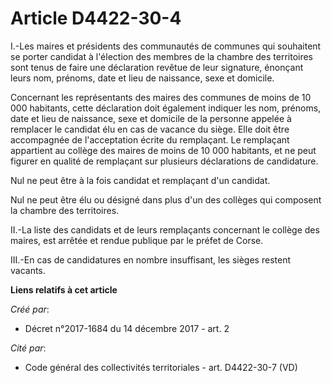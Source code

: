 # Article D4422-30-4

I.-Les maires et présidents des communautés de communes qui souhaitent se porter candidat à l'élection des membres de la
chambre des territoires sont tenus de faire une déclaration revêtue de leur signature, énonçant leurs nom, prénoms, date et
lieu de naissance, sexe et domicile.

Concernant les représentants des maires des communes de moins de 10 000 habitants, cette déclaration doit également indiquer
les nom, prénoms, date et lieu de naissance, sexe et domicile de la personne appelée à remplacer le candidat élu en cas de
vacance du siège. Elle doit être accompagnée de l'acceptation écrite du remplaçant. Le remplaçant appartient au collège des
maires de moins de 10 000 habitants, et ne peut figurer en qualité de remplaçant sur plusieurs déclarations de candidature.

Nul ne peut être à la fois candidat et remplaçant d'un candidat.

Nul ne peut être élu ou désigné dans plus d'un des collèges qui composent la chambre des territoires.

II.-La liste des candidats et de leurs remplaçants concernant le collège des maires, est arrêtée et rendue publique par le
préfet de Corse.

III.-En cas de candidatures en nombre insuffisant, les sièges restent vacants.

**Liens relatifs à cet article**

_Créé par_:

  - Décret n°2017-1684 du 14 décembre 2017 - art. 2

_Cité par_:

  - Code général des collectivités territoriales - art. D4422-30-7 (VD)
